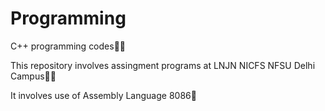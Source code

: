 # Programming
C++ programming codes🧑‍💻

This repository involves assingment programs at LNJN NICFS NFSU Delhi Campus🏫🎒

It involves use of Assembly Language 8086🫤
